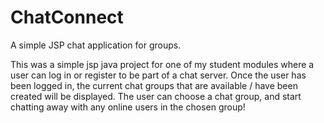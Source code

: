 # ChatConnect
A simple JSP chat application for groups. 

This was a simple jsp java project for one of my student modules where a user can log in or register to be part of a chat server. 
Once the user has been logged in, the current chat groups that are available / have been created will be displayed. 
The user can choose a chat group, and start chatting away with any online users in the chosen group!
